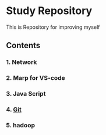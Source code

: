 # Study Repository

This is Repository for improving myself

## Contents

### 1. Network
### 2. Marp for VS-code
### 3. Java Script
### 4. [Git](./git/)
### 5. hadoop

<!-- ## 1. Network

### Reference
https://kentakang.com/133

## 2. Marp for VS-code

## 3. Java Script

### Reference
https://poiemaweb.com/js-hello-world -->
